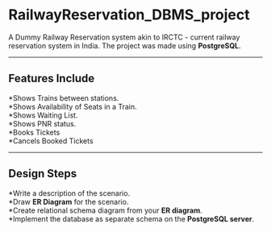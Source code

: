# RailwayReservation_DBMS_project
A Dummy Railway Reservation system akin to IRCTC - current railway reservation system in India. The project was made using **PostgreSQL**.

----------

## Features Include<br /> 
*Shows Trains between stations.<br /> 
*Shows Availability of Seats in a Train.<br /> 
*Shows Waiting List.<br /> 
*Shows PNR status.<br />
*Books Tickets<br /> 
*Cancels Booked Tickets<br /> 

-----------------
## Design Steps<br />
*Write a description of the scenario.<br /> 
*Draw **ER Diagram** for the scenario. <br />
*Create relational schema diagram from your **ER diagram**.<br />
*Implement the database as separate schema on the **PostgreSQL server**.<br />
